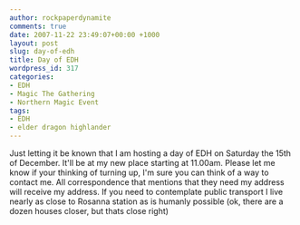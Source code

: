 ```yaml
---
author: rockpaperdynamite
comments: true
date: 2007-11-22 23:49:07+00:00 +1000
layout: post
slug: day-of-edh
title: Day of EDH
wordpress_id: 317
categories:
- EDH
- Magic The Gathering
- Northern Magic Event
tags:
- EDH
- elder dragon highlander
---
```


Just letting it be known that I am hosting a day of EDH on Saturday the 15th of December. It'll be at my new place starting at 11.00am. Please let me know if your thinking of turning up, I'm sure you can think of a way to contact me. All correspondence that mentions that they need my address will receive my address. If you need to contemplate public transport I live nearly as close to Rosanna station as is humanly possible (ok, there are a dozen houses closer, but thats close right)
